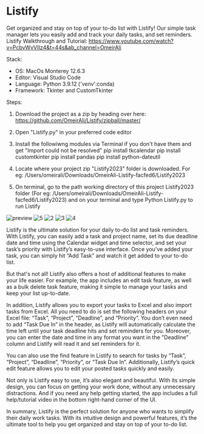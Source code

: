 # Listify
Get organized and stay on top of your to-do list with Listify! Our simple task manager lets you easily add and track your daily tasks, and set reminders. 
Listify Walkthrough and Tutorial: https://www.youtube.com/watch?v=PcbvWvVIIz4&t=44s&ab_channel=OmeirAli

Stack:
- OS: MacOs Monterey 12.6.3
- Editor: Visual Studio Code
- Language: Python 3.9.12 ('venv':conda)
- Framework: Tkinter and CustomTkinter

Steps:

1) Download the project as a zip by heading over here: https://github.com/OmeirAli/Listify/zipball/master/

2) Open "Listify.py" in your preferred code editor

3) Install the followiwng modules via Terminal if you don't have them and get "Import could not be resolved"
pip install tkcalendar
pip install customtkinter
pip install pandas
pip install python-dateutil

4) Locate where your project zip "Listify2023" folder is downloaded. For eg: /Users/omeirali/Downloads/OmeirAli-Listify-facfed6/Listify2023

5) On terminal, go to the path working directory of this project Listify2023 folder (For eg: /Users/omeirali/Downloads/OmeirAli-Listify-facfed6/Listify2023) and on your terminal and type Python Listify.py to run Listify

![preview](https://user-images.githubusercontent.com/122340082/219491249-4da72aed-8f44-4c3e-bcc1-342029f96387.png)
![5](https://user-images.githubusercontent.com/122340082/219491370-b88c0dc3-f917-4213-b046-00c0e181ddf3.png)
![2](https://user-images.githubusercontent.com/122340082/219491407-eb79cb53-137b-496f-acf7-3c74b7b3c2a7.png)
![3](https://user-images.githubusercontent.com/122340082/219491422-c30ed9e6-525e-4bf3-9890-55d768b7560c.png)
![4](https://user-images.githubusercontent.com/122340082/219491437-ce2251ab-0b21-47c4-ae5b-7615407a6449.png)

Listify is the ultimate solution for your daily to-do list and task reminders. With Listify, you can easily add a task and project name, set its due deadline date and time using the Calendar widget and time selector, and set your task’s priority with Listify’s easy-to-use interface. Once you’ve added your task, you can simply hit “Add Task” and watch it get added to your to-do list.

But that's not all! Listify also offers a host of additional features to make your life easier. For example, the app includes an edit task feature, as well as a bulk delete task feature, making it simple to manage your tasks and keep your list up-to-date.

In addition, Listify allows you to export your tasks to Excel and also import tasks from Excel. All you need to do is set the following headers on your Excel file: “Task”, “Project”, “Deadline”, and “Priority”. You don’t even need to add “Task Due In” in the header, as Listify will automatically calculate the time left until your task deadline hits and set reminders for you. Moreover, you can enter the date and time in any format you want in the "Deadline" column and Listify will read it and set reminders for it.

You can also use the find feature in Listify to search for tasks by “Task”, “Project”, “Deadline”, “Priority”, or “Task Due In”. Additionally, Listify’s quick edit feature allows you to edit your posted tasks quickly and easily.

Not only is Listify easy to use, it’s also elegant and beautiful. With its simple design, you can focus on getting your work done, without any unnecessary distractions. And if you need any help getting started, the app includes a full help/tutorial video in the bottom right-hand corner of the UI.

In summary, Listify is the perfect solution for anyone who wants to simplify their daily work tasks. With its intuitive design and powerful features, it’s the ultimate tool to help you get organized and stay on top of your to-do list.

